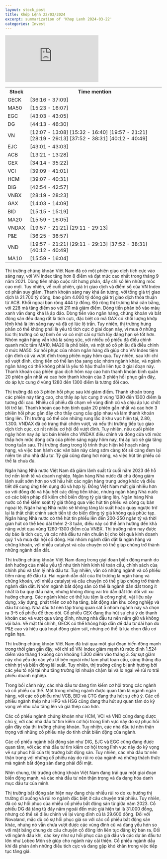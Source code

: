 ```yaml
---
layout: stock_post
title: Khớp Lệnh 22/03/2024
excerpt: summarization of 'Khop Lenh 2024-03-22'
categories: Invest
---
```


<iframe id="player" src="https://www.youtube.com/embed/hAlU1tuE77U?enablejsapi=1" title="[KHỚP LỆNH 22⧸03⧸2024] HƯNG PHẤN | VTVMoney" frameborder="0" allow="accelerometer; autoplay; clipboard-write; encrypted-media; gyroscope; picture-in-picture; web-share" allowfullscreen></iframe>

<table><tr><th>Stock</th><th>Time mention</th></tr><tr><td scope='row'>GECK</td><td><a onclick='go_to(2176.44)'>[36:16 - 37:09] </a></td></tr><tr><td scope='row'>MA50</td><td><a onclick='go_to(923.58)'>[15:23 - 16:07] </a></td></tr><tr><td scope='row'>EGC</td><td><a onclick='go_to(2583.65)'>[43:03 - 43:05] </a></td></tr><tr><td scope='row'>DG</td><td><a onclick='go_to(2653.09)'>[44:13 - 46:30] </a></td></tr><tr><td scope='row'>VN</td><td><a onclick='go_to(727.94)'>[12:07 - 13:08] </a><a onclick='go_to(932.58)'>[15:32 - 16:40] </a><a onclick='go_to(1197.58)'>[19:57 - 21:21] </a><a onclick='go_to(1699.58)'>[28:19 - 29:13] </a><a onclick='go_to(2272.44)'>[37:52 - 38:31] </a><a onclick='go_to(2412.65)'>[40:12 - 40:49] </a></td></tr><tr><td scope='row'>EJC</td><td><a onclick='go_to(2581.65)'>[43:01 - 43:03] </a></td></tr><tr><td scope='row'>ACB</td><td><a onclick='go_to(801.58)'>[13:21 - 13:28] </a></td></tr><tr><td scope='row'>GEX</td><td><a onclick='go_to(2054.56)'>[34:14 - 35:22] </a></td></tr><tr><td scope='row'>VCI</td><td><a onclick='go_to(2349.65)'>[39:09 - 41:01] </a></td></tr><tr><td scope='row'>HCM</td><td><a onclick='go_to(2347.65)'>[39:07 - 40:31] </a></td></tr><tr><td scope='row'>DIG</td><td><a onclick='go_to(2574.65)'>[42:54 - 42:57] </a></td></tr><tr><td scope='row'>VNBX</td><td><a onclick='go_to(1699.58)'>[28:19 - 28:23] </a></td></tr><tr><td scope='row'>GAX</td><td><a onclick='go_to(843.58)'>[14:03 - 14:09] </a></td></tr><tr><td scope='row'>BID</td><td><a onclick='go_to(915.58)'>[15:15 - 15:19] </a></td></tr><tr><td scope='row'>MA20</td><td><a onclick='go_to(959.58)'>[15:59 - 16:05] </a></td></tr><tr><td scope='row'>VNDAX</td><td><a onclick='go_to(1197.58)'>[19:57 - 21:21] </a><a onclick='go_to(1751.58)'>[29:11 - 29:13] </a></td></tr><tr><td scope='row'>P&E</td><td><a onclick='go_to(2185.44)'>[36:25 - 36:57] </a></td></tr><tr><td scope='row'>VND</td><td><a onclick='go_to(1197.58)'>[19:57 - 21:21] </a><a onclick='go_to(1751.58)'>[29:11 - 29:13] </a><a onclick='go_to(2272.44)'>[37:52 - 38:31] </a><a onclick='go_to(2412.65)'>[40:12 - 40:49] </a></td></tr><tr><td scope='row'>MA10</td><td><a onclick='go_to(959.58)'>[15:59 - 16:04] </a></td></tr></table>

Thị trường chứng khoán Việt Nam đã có một phiên giao dịch tích cực vào sáng nay, với VN Index tăng hơn 8 điểm và đạt mức cao nhất trong tháng 9 năm 2021. Dòng tiền nhập cuộc rất hưng phấn, đẩy chỉ số lên những mốc cao mới. Tuy nhiên, về cuối phiên, giá trị giao dịch và điểm số của VN Index có phần suy giảm. Thanh khoản sáng nay khá ấn tượng, với tổng giá trị giao dịch là 21.700 tỷ đồng, bao gồm 4.000 tỷ đồng giá trị giao dịch thỏa thuận từ ACB. Khối ngoại bán ròng 444 tỷ đồng. Độ rộng thị trường khá cân bằng, với 228 mã tăng điểm so với 211 mã giảm điểm. Dòng tiền phân bổ vào màu xanh vẫn đang khá là áp đảo. Dòng tiền vào ngân hàng, chứng khoán và bất động sản đều đang rất là tích cực, đặc biệt có mã GAX có khối lượng khớp lệnh khá là lớn sáng nay và đã có lúc lộ trần. Tuy nhiên, thị trường hưng phấn có thể không phải là yếu tố tích cực ở giai đoạn này, vì mua ở những lúc thị trường có sự bình ổn và có một cái sự tích lũy đáng hạn sẽ tốt hơn. Nhóm ngân hàng vẫn khá là súng sức, với nhiều cổ phiếu đã điều chỉnh quanh mức tầm MA10, MA20 là phổ biến, và một số cổ phiếu đã điều chỉnh ở mức MA50. Sự hồi phục của nhóm ngân hàng đã giúp cho VN Index tiệm cận đỉnh cũ và vượt đỉnh trong phiên ngày hôm qua. Tuy nhiên, sau khi chỉ số vượt đỉnh, dòng tiền có thể lan tỏa sang các nhóm ngành khác, và ngành ngân hàng có thể không phải là yếu tố hậu thuẫn liên tục ở giai đoạn này. Thanh khoản của phiên giao dịch hôm nay cao hơn thanh khoản bình quân 20 phiên gần nhất và cao hơn thanh khoản của 3 phiên hồi phục gần đây, do áp lực cung ở vùng 1280 đến 1300 điểm là tương đối cao.

Thị trường đã có 3 phiên hồi phục sau khi giảm điểm. Thanh khoản trong các phiên này tăng cao, cho thấy áp lực cung ở vùng 1280 đến 1300 điểm là tương đối cao. Nhiều cổ phiếu đã chạm về vùng đỉnh cũ và chịu áp lực chốt lời trở lại. Thanh khoản cao hơn bình quân 20 phiên gần nhất và cao hơn 3 phiên hồi phục gần đây cho thấy cung cầu gặp nhau và làm thanh khoản tăng lên. Thị trường có thể còn những rung lắc ở khu vực hiện tại, 2.80, 1.300. VNDAX đã có trạng thái chớm vượt, và nếu thị trường tiếp tục giao dịch tích cực, có rất nhiều cơ hội để vượt đỉnh. Tuy nhiên, nếu cuối phiên ngày hôm nay áp lực bán khiến cho VNDAX điều chỉnh và đóng cửa với mức thấp hơn mức đóng cửa của phiên sáng ngày hôm nay, thì áp lực sẽ gia tăng trong tuần sau. Thị trường đang trong lộ trình thực hiện kế hoạch nâng hạng, và việc ban hành các văn bản này càng sớm càng tốt sẽ càng đem lại niềm tin cho nhà đầu tư. Tỷ giá cũng đang hơi nóng, và việc hút tin phiếu có thể là chưa đủ.

Ngân hàng Nhà nước Việt Nam đã giảm lãnh suất từ cuối năm 2023 để hỗ trợ nền kinh tế và doanh nghiệp. Ngân hàng Nhà nước đã chủ động giảm lãnh suất sớm hơn so với hầu hết các ngân hàng trung ương khác và điều tiết để cung ứng tiền dụng đủ và hợp lý. Đồng Việt Nam mất giá nhiều hơn so với đồng đô và hầu hết các đồng tiền khác, nhưng ngân hàng Nhà nước có các biện pháp để kiềm chế biến động tỷ giá tăng lên. Ngân hàng Nhà nước có thể kiểm soát tỷ giá thông qua việc hút tín phiếu và công cụ bán ngoại tệ. Ngân hàng Nhà nước sẽ không tăng lãi suất hoặc quay ngược trở lại là thắt chặt chính sách tiền tệ do biến động tỷ giá không quá phức tạp. Ngân hàng Nhà nước có thể hút tín phiếu lên đến 200-250 ngàn tỷ và thời gian hút có thể kéo dài thêm 2-3 tuần, điều này có thể ảnh hưởng đến khả năng vượt qua vùng 1280-1300 điểm của VNBX. Thị trường năm nay được dự báo là tích cực, và các nhà đầu tư nên chuẩn bị cho kết quả kinh doanh quý 1 và mùa đại hội cổ đông. Hai nhóm ngành dẫn dắt là ngân hàng và chứng khoán, với nhiều catalyst và câu chuyện có thể giúp chúng trở thành những ngành dẫn dắt.

Thị trường chứng khoán Việt Nam đang trong giai đoạn biến động mạnh do ảnh hưởng của nhiều yếu tố như tình hình kinh tế toàn cầu, chính sách của chính phủ và tâm lý nhà đầu tư. Tuy nhiên, vẫn có những ngành và cổ phiếu tiềm năng để đầu tư. Hai ngành dẫn dắt của thị trường là ngân hàng và chứng khoán, với nhiều catalyst và câu chuyện có thể giúp chúng trở thành ngành dẫn dắt. Nhóm ngành bất động sản có thể là ngành dẫn dắt trong ít nhất là ba quý đầu năm, nhưng không đóng vai trò dẫn dắt lớn đối với xu hướng chung. Các ngành khác có thể lưu tâm là công nghệ, vật liệu xây dựng, xây dựng, phát triển cơ sở hạ tầng, bất động sản khu công nghiệp và đầu tư công. Nhà đầu tư nên tập trung quan sát 5 nhóm ngành này và chọn ra 3-5 cổ phiếu để theo dõi. Cổ phiếu GEX đang thu hút sự chú ý do thanh khoản cao và vượt qua vùng đỉnh, nhưng nhà đầu tư nên nắm giữ và không vội bán. Về mặt tài chính, GECK có thể không hấp dẫn để đầu tư dài hạn do P&E cao và hiệu quả hoạt động giảm sút, nhưng có thể là lựa chọn đầu cơ ngắn hạn.

Thị trường chứng khoán Việt Nam đã trải qua một giai đoạn biến động mạnh trong thời gian gần đây, với chỉ số VN-Index giảm mạnh từ mức đỉnh 1.524 điểm vào tháng 1 xuống còn khoảng 1.300 điểm vào tháng 3. Sự sụt giảm này chủ yếu do các yếu tố bên ngoài như lạm phát toàn cầu, căng thẳng địa chính trị và biến động lãi suất. Tuy nhiên, thị trường cũng bị ảnh hưởng bởi các yếu tố nội tại như tăng trưởng lợi nhuận chậm lại và lo ngại về rủi ro trái phiếu doanh nghiệp.

Trong bối cảnh này, các nhà đầu tư đang tìm kiếm cơ hội trong các ngành và cổ phiếu cụ thể. Một trong những ngành được quan tâm là ngành ngân hàng, với các cổ phiếu như VCB, BID và CTG đang thu hút sự chú ý. Các cổ phiếu ngành thép như HPG và HSG cũng đang thu hút sự quan tâm do kỳ vọng về nhu cầu tăng lên và giá thép cao hơn.

Các cổ phiếu ngành chứng khoán như HCM, VCI và VND cũng đang được chú ý, với các nhà đầu tư tìm kiếm cơ hội trong lĩnh vực này do sự phục hồi gần đây của thị trường chứng khoán. Tuy nhiên, các nhà đầu tư nên thận trọng với những cổ phiếu này do tính chất biến động của ngành.

Các cổ phiếu ngành bất động sản như DIG, EJC và EGC cũng đang được quan tâm, với các nhà đầu tư tìm kiếm cơ hội trong lĩnh vực này do kỳ vọng về sự phục hồi của thị trường bất động sản. Tuy nhiên, các nhà đầu tư nên thận trọng với những cổ phiếu này do rủi ro của ngành và những thách thức mà ngành bất động sản đang phải đối mặt.

Nhìn chung, thị trường chứng khoán Việt Nam đang trải qua một giai đoạn biến động mạnh, và các nhà đầu tư nên thận trọng và đa dạng hóa danh mục đầu tư của mình.

Thị trường bất động sản hiện nay đang chịu nhiều rủi ro do xu hướng thị trường đi xuống và rủi ro ngành đặc biệt ở câu chuyện trái phiếu. Tuy nhiên, đã có sự hồi phục của nhiều cổ phiếu bất động sản từ giữa năm 2023. Cổ phiếu DG đã tăng từ đáy năm ngoái đến mức giá hiện tại là 31.000 đồng, nhưng có thể sẽ điều chỉnh về lại vùng đỉnh cũ là 29.600 đồng. Đối với Novaland, mặc dù có sự hồi phục giá so với các cổ phiếu bất động sản khác, nhưng nó vẫn chưa vượt được các vùng đỉnh cũ và đang yếu hơn so với mặt bằng chung do câu chuyện cổ đông lớn liên tục đăng ký bán ra. Đối với ngành dầu khí, các key như sự hồi phục của giá dầu và các dự án đầu tư lớn như Lobeo Môn sẽ giúp cho ngành này cải thiện. Cổ phiếu ngành dầu khí đã phản ánh những điều tích cực và đang gặp khó khăn trong việc tiếp tục tăng giá.